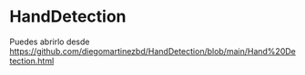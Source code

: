 # HandDetection

Puedes abrirlo desde https://github.com/diegomartinezbd/HandDetection/blob/main/Hand%20Detection.html
